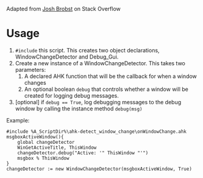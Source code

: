 Adapted from [Josh Brobst](https://stackoverflow.com/a/49662680) on Stack Overflow

# Usage

1. `#include` this script. This creates two object declarations, WindowChangeDetector and Debug_Gui.
2. Create a new instance of a WindowChangeDetector. This takes two parameters:
    1. A declared AHK function that will be the callback for when a window changes
    2. An optional boolean `debug` that controls whether a window will be created for logging debug messages.
3. [optional] if `debug == True`, log debugging messages to the debug window by calling the instance method `debug(msg)`

Example:

```
#include %A_ScriptDir%\ahk-detect_window_change\onWindowChange.ahk
msgboxActiveWindow(){
    global changeDetector
    WinGetActiveTitle, ThisWindow
    changeDetector.debug("Active: '" ThisWindow "'")
    msgbox % ThisWindow
}
changeDetector := new WindowChangeDetector(msgboxActiveWindow, True)
